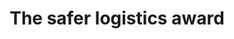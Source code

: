 ---
title: The safer logistics award
criteria: she-awards-2020-safer-logistics-award.pdf
sponsor: toyota
icon: truck
description: The Safer Logistics Award is a celebration of safety excellence in the logistics and supply chain sectors. The award recognises the most impressive achievements in a safety campaign or project throughout the industry over the past 12 months, honouring the key individuals and teams involved.
---